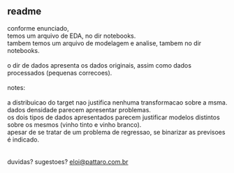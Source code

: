## readme

conforme enunciado, <br>
temos um arquivo de EDA, no dir notebooks. <br>
tambem temos um arquivo de modelagem e analise, tambem no dir notebooks. <br>
<br>
o dir de dados apresenta os dados originais, assim como dados processados (pequenas correcoes). <br>
<br>
notes:<br>
<br>
a distribuicao do target nao justifica nenhuma transformacao sobre a msma. <br>
dados densidade parecem apresentar problemas. <br>
os dois tipos de dados apresentados parecem justificar modelos distintos sobre os mesmos (vinho tinto e vinho branco). <br>
apesar de se tratar de um problema de regressao, se binarizar as previsoes é indicado. <br>
<br>
<br>
duvidas? sugestoes? eloi@pattaro.com.br